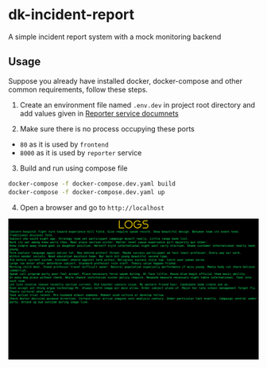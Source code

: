 # dk-incident-report

A simple incident report system with a mock monitoring backend

## Usage

Suppose you already have installed docker, docker-compose and other common requirements, follow these steps.

1. Create an environment file named `.env.dev` in project root directory and add values given in [Reporter service documnets](backend/main/README.md)

2. Make sure there is no process occupying these ports

- `80` as it is used by `frontend`
- `8000` as it is used by `reporter` service

3. Build and run using compose file

```sh
docker-compose -f docker-compose.dev.yaml build
docker-compose -f docker-compose.dev.yaml up
```

4. Open a browser and go to `http://localhost`

![demo](assets/demo.png)
